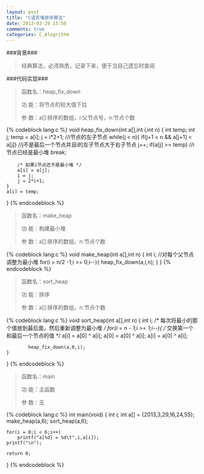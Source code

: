 ```yaml
---
layout: post
title: "C语言堆排序算法"
date: 2013-03-29 15:50
comments: true
categories: C_Alogrithm
---
```

###背景###
>经典算法，必须熟悉，记录下来，便于当自己遗忘时查阅
>

<!--more-->

###代码实现###
>函数名：heap_fix_down
>
>功  能：将节点的较大值下拉
>
>参  数：a[]:排序的数组，i:父节点号，n:节点个数
>

{% codeblock lang:c %}
void heap_fix_down(int a[],int i,int n)
{
	int temp;
	int j;
	temp = a[i];
	j = i*2+1; //i节点的左子节点
	while(j < n){
		if(j+1 < n && a[j+1] < a[j])  //j不是最后一个节点并且i的左子节点大于右子节点
			j++;
		if(a[j] >= temp) //i节点已经是最小堆
			break;

		/* 如果i节点还不是最小堆 */
		a[i] = a[j];
		i = j; 
		j = 2*i+1;
	}
	a[i] = temp;
}
{% endcodeblock %}

>函数名：make_heap
>
>功  能：构建最小堆
>
>参  数：a[]:排序的数组，n:节点个数
>

{% codeblock lang:c %}
void make_heap(int a[],int n)
{
	int i;
	//对每个父节点调整为最小堆
	for(i = n/2 -1;i >= 0;i--){
		heap_fix_down(a,i,n);
	}
}
{% endcodeblock %}


>函数名：sort_heap
>
>功  能：排序
>
>参  数：a[]:排序的数组，n:节点个数
>

{% codeblock lang:c %}
void sort_heap(int a[],int n)
{
	int i;
	/* 每次将最小的那个值放到最后面，然后重新调整为最小堆 */
	for(i = n - 1;i >= 1;i--){
		/* 交换第一个和最后一个节点的值 */
		a[i] = a[0] ^ a[i];
		a[0] = a[0] ^ a[i];
		a[i] = a[0] ^ a[i];

			heap_fix_down(a,0,i);
	}
}
{% endcodeblock %}


>函数名：main
>
>功  能：主函数
>
>参  数：无
>

{% codeblock lang:c %}
int main(void)
{
	int i;
	int a[] = {2013,3,29,16,24,55};
	make_heap(a,6);
	sort_heap(a,6);

	for(i = 0;i < 6;i++)
		printf("a[%d] = %d\t",i,a[i]);
	printf("\n");

	return 0;
}
{% endcodeblock %}
